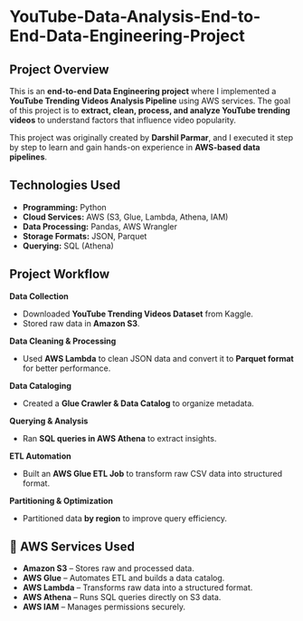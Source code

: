 # YouTube-Data-Analysis-End-to-End-Data-Engineering-Project

## Project Overview  
This is an **end-to-end Data Engineering project** where I implemented a **YouTube Trending Videos Analysis Pipeline** using AWS services. The goal of this project is to **extract, clean, process, and analyze YouTube trending videos** to understand factors that influence video popularity.  

This project was originally created by **Darshil Parmar**, and I executed it step by step to learn and gain hands-on experience in **AWS-based data pipelines**.  

## Technologies Used  
- **Programming:** Python  
- **Cloud Services:** AWS (S3, Glue, Lambda, Athena, IAM)  
- **Data Processing:** Pandas, AWS Wrangler  
- **Storage Formats:** JSON, Parquet  
- **Querying:** SQL (Athena)  

## Project Workflow  
**Data Collection**  
   - Downloaded **YouTube Trending Videos Dataset** from Kaggle.  
   - Stored raw data in **Amazon S3**.  

**Data Cleaning & Processing**  
   - Used **AWS Lambda** to clean JSON data and convert it to **Parquet format** for better performance.  

**Data Cataloging**  
   - Created a **Glue Crawler & Data Catalog** to organize metadata.  

**Querying & Analysis**  
   - Ran **SQL queries in AWS Athena** to extract insights.  

**ETL Automation**  
   - Built an **AWS Glue ETL Job** to transform raw CSV data into structured format.  

**Partitioning & Optimization**  
   - Partitioned data **by region** to improve query efficiency.  

## 🔹 AWS Services Used  
- **Amazon S3** – Stores raw and processed data.  
- **AWS Glue** – Automates ETL and builds a data catalog.  
- **AWS Lambda** – Transforms raw data into a structured format.  
- **AWS Athena** – Runs SQL queries directly on S3 data.  
- **AWS IAM** – Manages permissions securely.  
